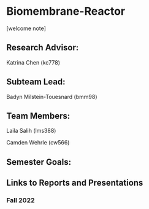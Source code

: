 # Biomembrane-Reactor
[welcome note]

## Research Advisor:
Katrina Chen (kc778)

## Subteam Lead: 
Badyn Milstein-Touesnard (bmm98)

## Team Members:
Laila Salih (lms388)

Camden Wehrle (cw566)


## Semester Goals:


## Links to Reports and Presentations

### Fall 2022
